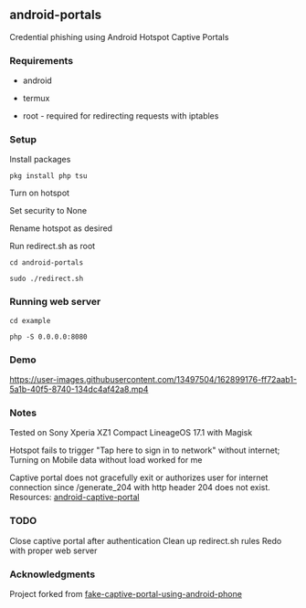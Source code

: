 ## android-portals

Credential phishing using Android Hotspot Captive Portals

### Requirements

* android

* termux

* root - required for redirecting requests with iptables

### Setup

Install packages

`pkg install php tsu`

Turn on hotspot

Set security to None

Rename hotspot as desired

Run redirect.sh as root

`cd android-portals`

`sudo ./redirect.sh`

### Running web server

`cd example`

`php -S 0.0.0.0:8080`

### Demo

https://user-images.githubusercontent.com/13497504/162899176-ff72aab1-5a1b-40f5-8740-134dc4af42a8.mp4

### Notes

Tested on Sony Xperia XZ1 Compact LineageOS 17.1 with Magisk

Hotspot fails to trigger "Tap here to sign in to network" without internet; Turning on Mobile data without load worked for me

Captive portal does not gracefully exit or authorizes user for internet connection since /generate_204 with http header 204 does not exist. Resources: [android-captive-portal](https://github.com/leoleozhu/android-captive-portal)

### TODO

Close captive portal after authentication
Clean up redirect.sh rules
Redo with proper web server

### Acknowledgments

Project forked from [fake-captive-portal-using-android-phone](https://github.com/zahichemaly/fake-captive-portal-using-android-phone)
